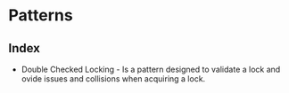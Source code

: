 # Patterns

## Index
- Double Checked Locking - Is a pattern designed to validate a lock and ovide issues and collisions when acquiring a lock.
